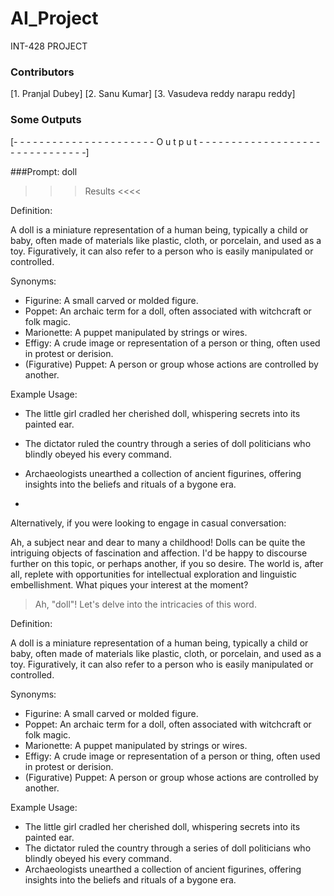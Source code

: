 # AI_Project
INT-428 PROJECT

### Contributors
[1. Pranjal Dubey]
[2. Sanu Kumar]
[3. Vasudeva reddy narapu reddy]
### Some Outputs 


[- - - - - - - - - - - - - - - - - - - - - -   O u t p u t   - - - - - - - - - - - - - - - - - - - - - - - - - - - - - - -]

###Prompt: doll

>>> Results <<<<

Definition:

A doll is a miniature representation of a human being, typically a child or baby, often made of materials like plastic, cloth, or porcelain, and used as a toy. Figuratively, it can also refer to a person who is easily manipulated or controlled.

Synonyms:

*   Figurine: A small carved or molded figure.
*   Poppet: An archaic term for a doll, often associated with witchcraft or folk magic.
*   Marionette: A puppet manipulated by strings or wires.
*   Effigy: A crude image or representation of a person or thing, often used in protest or derision.
*   (Figurative) Puppet: A person or group whose actions are controlled by another.

Example Usage:

*   The little girl cradled her cherished doll, whispering secrets into its painted ear.
*   The dictator ruled the country through a series of doll politicians who blindly obeyed his every command.
*   Archaeologists unearthed a collection of ancient figurines, offering insights into the beliefs and rituals of a bygone era.

*

Alternatively, if you were looking to engage in casual conversation:

Ah, a subject near and dear to many a childhood! Dolls can be quite the intriguing objects of fascination and affection. I'd be happy to discourse further on this topic, or perhaps another, if you so desire. The world is, after all, replete with opportunities for intellectual exploration and linguistic embellishment. What piques your interest at the moment?
>Ah, "doll"! Let's delve into the intricacies of this word.

Definition:

A doll is a miniature representation of a human being, typically a child or baby, often made of materials like plastic, cloth, or porcelain, and used as a toy. Figuratively, it can also refer to a person who is easily manipulated or controlled.

Synonyms:

*   Figurine: A small carved or molded figure.
*   Poppet: An archaic term for a doll, often associated with witchcraft or folk magic.
*   Marionette: A puppet manipulated by strings or wires.
*   Effigy: A crude image or representation of a person or thing, often used in protest or derision.
*   (Figurative) Puppet: A person or group whose actions are controlled by another.

Example Usage:

*   The little girl cradled her cherished doll, whispering secrets into its painted ear.
*   The dictator ruled the country through a series of doll politicians who blindly obeyed his every command.
*   Archaeologists unearthed a collection of ancient figurines, offering insights into the beliefs and rituals of a bygone era.

